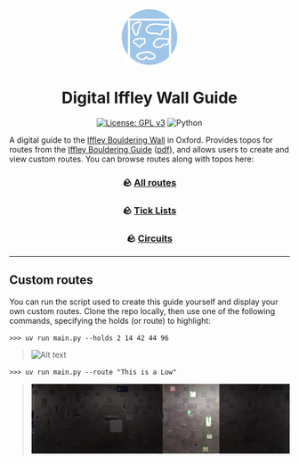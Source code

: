 <div align="center">

<img src=".assets/img/icon.svg" width="100">

# Digital Iffley Wall Guide

[![License: GPL v3](https://img.shields.io/badge/License-GPLv3-blue.svg)](https://www.gnu.org/licenses/gpl-3.0) ![Python](https://img.shields.io/badge/python-3670A0?logo=python&logoColor=ffdd54)

</div>

A digital guide to the [Iffley Bouldering Wall](https://users.ox.ac.uk/~climbing/ACTIVITIES/indoor.shtml) in Oxford. Provides topos for routes from the [Iffley Bouldering Guide](https://www.oxfordalpineclub.uk/shop.php#!/Iffley-10-The-Iffley-Bouldering-Guide/p/59136024/category=10367386) ([pdf](.assets/Iffley%20Bouldering%20Guidebook.pdf?raw=true)), and allows users to create and view custom routes. You can browse routes along with topos here:

<div align="center">

### 🪨 [All routes](static/topos.md)

### 🪨 [Tick Lists](static/ticklists.md)

### 🪨 [Circuits](static/circuits.md)

</div>

---

## Custom routes

You can run the script used to create this guide yourself and display your own custom routes. Clone the repo locally, then use one of the following commands, specifying the holds (or route) to highlight:

```shell
>>> uv run main.py --holds 2 14 42 44 96
```

> ![Alt text](.assets/img/examples/holds.png?raw=true "Holds")

```shell
>>> uv run main.py --route "This is a Low"
```

> ![Alt text](.assets/img/routes/thisisalow.png?raw=true "This is a Low")
